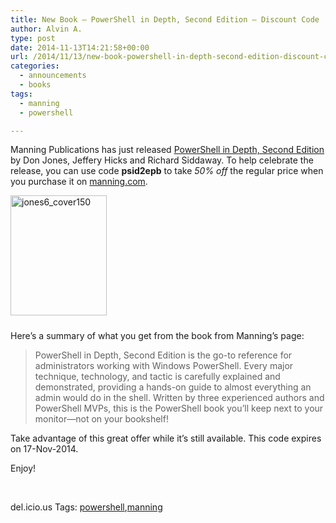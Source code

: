 ```yaml
---
title: New Book – PowerShell in Depth, Second Edition – Discount Code
author: Alvin A.
type: post
date: 2014-11-13T14:21:58+00:00
url: /2014/11/13/new-book-powershell-in-depth-second-edition-discount-code/
categories:
  - announcements
  - books
tags:
  - manning
  - powershell

---
```

Manning Publications has just released <a href="http://www.manning.com/jones6/" target="_blank">PowerShell in Depth, Second Edition</a> by Don Jones, Jeffery Hicks and Richard Siddaway. To help celebrate the release, you can use code **psid2epb** to take _50% off_ the regular price when you purchase it on <a href="http://www.manning.com/" target="_blank">manning.com</a>.

[<img loading="lazy" decoding="async" title="jones6_cover150" style="border-top: 0px; border-right: 0px; background-image: none; border-bottom: 0px; padding-top: 0px; padding-left: 0px; margin: 0px 0px 10px; border-left: 0px; display: inline; padding-right: 0px" border="0" alt="jones6_cover150" src="/wp-content/uploads/2014/11/jones6_cover150.jpg" width="154" height="192" />][1]

Here’s a summary of what you get from the book from Manning’s page:

> PowerShell in Depth, Second Edition is the go-to reference for administrators working with Windows PowerShell. Every major technique, technology, and tactic is carefully explained and demonstrated, providing a hands-on guide to almost everything an admin would do in the shell. Written by three experienced authors and PowerShell MVPs, this is the PowerShell book you&#8217;ll keep next to your monitor—not on your bookshelf!

Take advantage of this great offer while it’s still available. This code expires on 17-Nov-2014.

Enjoy!

&nbsp;

<div id="scid:0767317B-992E-4b12-91E0-4F059A8CECA8:2cd7d224-906b-43c4-8032-1d20fa5ddf76" class="wlWriterEditableSmartContent" style="float: none; padding-bottom: 0px; padding-top: 0px; padding-left: 0px; margin: 0px; display: inline; padding-right: 0px">
  del.icio.us Tags: <a href="http://del.icio.us/popular/powershell" rel="tag">powershell</a>,<a href="http://del.icio.us/popular/manning" rel="tag">manning</a>
</div>

 [1]: http://www.manning.com/jones6/